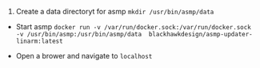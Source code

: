 

1. Create a data directoryt for asmp
  `mkdir /usr/bin/asmp/data`

* Start asmp
  `docker run -v /var/run/docker.sock:/var/run/docker.sock -v /usr/bin/asmp:/usr/bin/asmp/data  blackhawkdesign/asmp-updater-linarm:latest`
  
* Open a brower and navigate to
  `localhost`